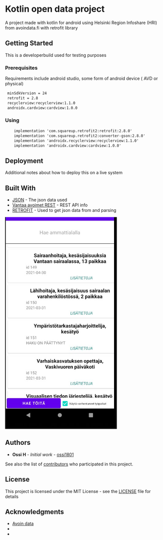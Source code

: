 # Kotlin open data project

A project made with kotlin for android using Helsinki Region Infoshare (HRI) from avoindata.fi  with retrofit library

## Getting Started

This is a developerbuild used for testing purposes 

### Prerequisites

Requirements include android studio, some form of android device ( AVD or physical)

```
 minSdkVersion = 24
 retrofit = 2.8
 recyclerview:recyclerview:1.1.0
 androidx.cardview:cardview:1.0.0
```

### Using
```
    implementation 'com.squareup.retrofit2:retrofit:2.8.0'
    implementation 'com.squareup.retrofit2:converter-gson:2.8.0'
    implementation 'androidx.recyclerview:recyclerview:1.1.0'
    implementation 'androidx.cardview:cardview:1.0.0'
```




## Deployment

 Additional notes about how to deploy this on a live system

## Built With

* [JSON](http://gis.vantaa.fi/rest/tyopaikat/v1) - The json data used
* [Vantaa avoimet REST](http://gis.vantaa.fi/rajapinnat/rest_tyopaikat.html) - REST API info
* [RETROFIT](https://square.github.io/retrofit/) - Used to get json data from and parsing

![recyclerview.jpg](https://github.com/ossi1801/readme-images/blob/main/kotlinrecyclerview.jpg)


## Authors

* **Ossi H** - *Initial work* - [ossi1801](https://github.com/ossi1801)

See also the list of [contributors](https://github.com/your/project/contributors) who participated in this project.

## License

This project is licensed under the MIT License - see the [LICENSE](LICENSE) file for details

## Acknowledgments

* [Avoin data](https://www.avoindata.fi/)
* 
* 
